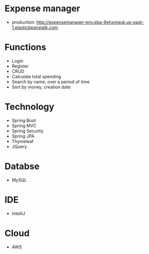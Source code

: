 # Expense manager
- production: http://expensemanager-env.eba-9ehxmguk.us-east-1.elasticbeanstalk.com
# Functions
- Login
- Register
- CRUD 
- Calculate total spending
- Search by name, over a period of time
- Sort by money, creation date
# Technology
- Spring Boot
- Spring MVC
- Spring Security
- Spring JPA
- Thymeleaf
- JQuery
# Databse
- MySQL
# IDE
- IntelliJ
# Cloud
- AWS

